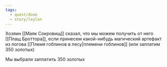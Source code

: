 ```yaml
---
tags:
  - quest/done
  - story/leylon
---
```


Хозяин [[Маяк Сокровищ]] сказал, что мы можем получить от него [[Плащ Броттора]], если принесем какой-нибудь магический артефакт из логова [[Племя гоблинов в лесу|племени гоблинов]] (или заплатим 350 золотых)

Мы выбрали заплатить 350 золотых
